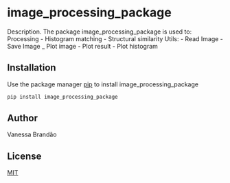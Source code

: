 # image_processing_package

Description. 
The package image_processing_package is used to:
Processing
	- Histogram matching
	- Structural similarity
Utils:
	- Read Image
	- Save Image
	_ Plot image
	- Plot result
	- Plot histogram

## Installation

Use the package manager [pip](https://pip.pypa.io/en/stable/) to install image_processing_package

```bash
pip install image_processing_package
```


## Author
Vanessa Brandão
## License
[MIT](https://choosealicense.com/licenses/mit/)